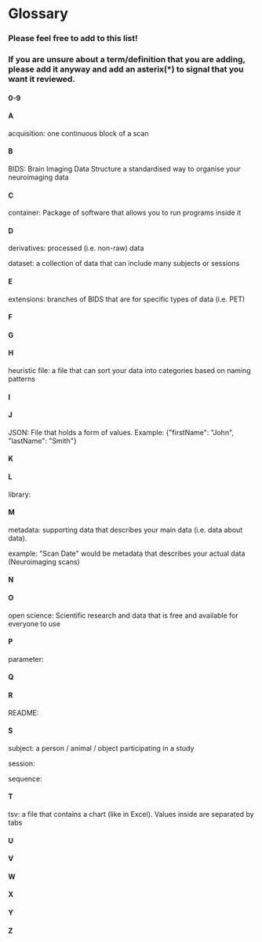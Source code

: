 # Glossary
### Please feel free to add to this list!
### If you are unsure about a term/definition that you are adding, please add it anyway and add an asterix(*) to signal that you want it reviewed.

#### 0-9

#### A
acquisition: one continuous block of a scan

#### B
BIDS: Brain Imaging Data Structure
a standardised way to organise your neuroimaging data

#### C
container: Package of software that allows you to run programs inside it

#### D
derivatives: processed (i.e. non-raw) data

dataset: a collection of data that can include many subjects or sessions

#### E
extensions: branches of BIDS that are for specific types of data (i.e. PET)


#### F

#### G

#### H
heuristic file: a file that can sort your data into categories based on naming patterns


#### I

#### J
JSON: File that holds a form of values. Example: {"firstName": "John", "lastName": "Smith"}

#### K

#### L
library: 

#### M
metadata: supporting data that describes your main data (i.e. data about data).

example: "Scan Date" would be metadata that describes your actual data (Neuroimaging scans) 

#### N

#### O
open science: Scientific research and data that is free and available for everyone to use

#### P
parameter:


#### Q

#### R
README:

#### S
subject: a person / animal / object participating in a study

session: 

sequence: 

#### T
tsv: a file that contains a chart (like in Excel). Values inside are separated by tabs

#### U

#### V


#### W

#### X

#### Y

#### Z








